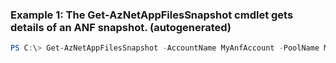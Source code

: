 ### Example 1: The Get-AzNetAppFilesSnapshot cmdlet gets details of an ANF snapshot. (autogenerated)
```powershell
PS C:\> Get-AzNetAppFilesSnapshot -AccountName MyAnfAccount -PoolName MyAnfPool -ResourceGroupName MyRG -VolumeName MyAnfVolume
```

